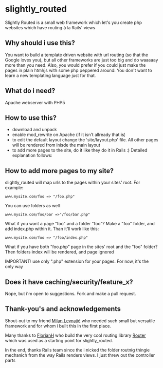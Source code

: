 slightly_routed
===============

Slightly Routed is a small web framework which let's you create php websites which have routing à la Rails' views

## Why should i use this?

You want to build a template driven website with url routing (so that the Google loves you), but all other frameworks are just too big and do waaaaay more than you need. 
Also, you would prefer if you could just make the pages in plain html/js with some php peppered around. You don't want to learn a new templating language just for that.


## What do i need?

Apache webserver with PHP5

## How to use this?

+ download and unpack
+ enable mod_rewrite on Apache (if it isn't allready that is) 
+ to edit the default layout change the 'site/layout.php' file. All other pages will be rendered from inisde the main layout
+ to add more pages to the site, do it like they do it in Rails :) Detailed explanation follows:

## How to add more pages to my site?

slightly_routed will map urls to the pages within your sites' root. For example:

```www.mysite.com/foo => "/foo.php"```

You can use folders as well

```www.mysite.com/foo/bar =>"/foo/bar.php"```

What if you want a page "foo" and a folder "foo"? Make a "foo" folder, and add index.php within it. Than it'll work like this:

```www.mysite.com/foo => "/foo/index.php"```

What if you have both "foo.php" page in the sites' root and the "foo" folder? Then folders index will be rendered, and page ignored

IMPORTANT! use only ".php" extension for your pages. For now, it's the only way

## Does it have caching/security/feature_x?

Nope, but i'm open to suggestions. Fork and make a pull request.

## Thank-you's and acknowledgements

Shout-out to my friend [Milan Levnajić](https://www.odesk.com/o/profiles/users/Graphic-engineer-and-designer_~013d98f3cf8cdc9131/) who needed such small but versatile framework and for whom i built this in the first place.

Many thanks to [FlorianH](https://github.com/FlorianH) who build the very cool routing library [Router](https://github.com/FlorianH/Router) which was used as a starting point for slightly_routed.

In the end, thanks Rails team since the i nicked the folder routnig thingie mechanich from the way Rails renders views. I just threw out the controller parts
